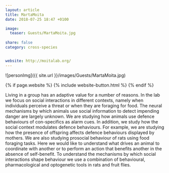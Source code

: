 ```yaml
---
layout: article
title: MartaMoita
date: 2018-07-25 18:47 +0100

image:
  teaser: Guests/MartaMoita.jpg
  
share: false
category: cross-species


website: http://moitalab.org/
---
```


![personImg]({{ site.url }}/images/Guests/MartaMoita.jpg)

{% if page.website %}
{% include website-button.html %}
{% endif %}


Living in a group has an adaptive value for a number of reasons.
 In the lab we focus on social interactions in different contexts, 
 namely when individuals perceive a threat or when they are foraging for food. 
 The neural mechanisms by which animals use social information to detect impending 
 danger are largely unknown. We are studying how animals use defence behaviours of 
 con-specifics as alarm cues. In addition, we study how the social context modulates 
 defence behaviours. For example, we are studying how the presence of offspring affects 
 defence behaviours displayed by mothers. We are also studying prosocial behaviour of 
 rats using food foraging tasks. Here we would like to understand what drives an animal 
 to coordinate with another or to perform an action that benefits another in the absence 
 of self-benefit. To understand the mechanisms by which social interactions shape behaviour 
 we use a combination of behavioural, pharmacological and optogenetic tools in rats and fruit flies.


